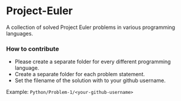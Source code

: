 # Project-Euler
A collection of solved Project Euler problems in various programming languages.

### How to contribute

* Please create a separate folder for every different programming language.
* Create a separate folder for each problem statement.
* Set the filename of the solution with to your github username.

Example: `Python/Problem-1/<your-github-username>`
